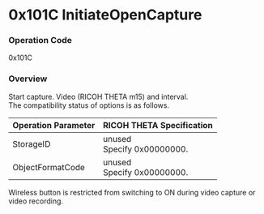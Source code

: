 # 0x101C InitiateOpenCapture

### Operation Code

0x101C

### Overview

Start capture. Video (RICOH THETA m15) and interval.   
The compatibility status of options is as follows.

| Operation Parameter | RICOH THETA Specification |
|:--|:--|
| StorageID | unused<br>Specify 0x00000000. |
| ObjectFormatCode | unused<br>Specify 0x00000000. |

Wireless button is restricted from switching to ON during video capture or video recording.
